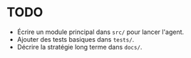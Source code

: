 # TODO

- Écrire un module principal dans `src/` pour lancer l'agent.
- Ajouter des tests basiques dans `tests/`.
- Décrire la stratégie long terme dans `docs/`.
